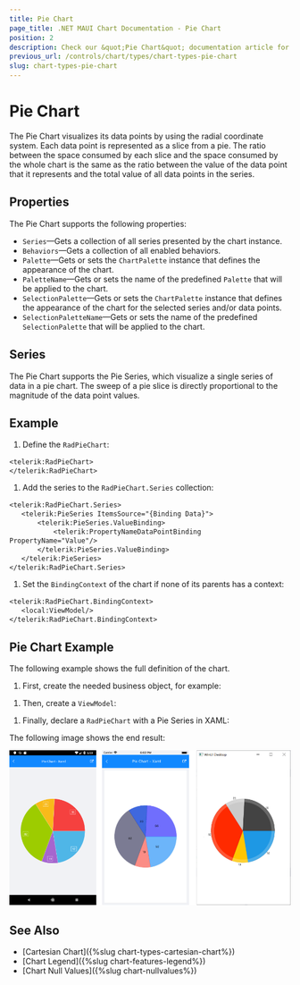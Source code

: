 ```yaml
---
title: Pie Chart
page_title: .NET MAUI Chart Documentation - Pie Chart
position: 2
description: Check our &quot;Pie Chart&quot; documentation article for Telerik Chart for .NET MAUI
previous_url: /controls/chart/types/chart-types-pie-chart
slug: chart-types-pie-chart
---
```


# Pie Chart

The Pie Chart visualizes its data points by using the radial coordinate system. Each data point is represented as a slice from a pie. The ratio between the space consumed by each slice and the space consumed by the whole chart is the same as the ratio between the value of the data point that it represents and the total value of all data points in the series.

## Properties

The Pie Chart supports the following properties:

* `Series`&mdash;Gets a collection of all series presented by the chart instance.
* `Behaviors`&mdash;Gets a collection of all enabled behaviors.
* `Palette`&mdash;Gets or sets the `ChartPalette` instance that defines the appearance of the chart.
* `PaletteName`&mdash;Gets or sets the name of the predefined `Palette` that will be applied to the chart.
* `SelectionPalette`&mdash;Gets or sets the `ChartPalette` instance that defines the appearance of the chart for the selected series and/or data points.
* `SelectionPaletteName`&mdash;Gets or sets the name of the predefined `SelectionPalette` that will be applied to the chart.

## Series

The Pie Chart supports the Pie Series, which visualize a single series of data in a pie chart. The sweep of a pie slice is directly proportional to the magnitude of the data point values.

## Example

1. Define the `RadPieChart`:  

 ```XAML
<telerik:RadPieChart>
</telerik:RadPieChart>
 ```

1. Add the series to the `RadPieChart.Series` collection:

 ```XAML
<telerik:RadPieChart.Series>
	<telerik:PieSeries ItemsSource="{Binding Data}">
		<telerik:PieSeries.ValueBinding>
			<telerik:PropertyNameDataPointBinding PropertyName="Value"/>
		</telerik:PieSeries.ValueBinding>
	</telerik:PieSeries>
</telerik:RadPieChart.Series>
 ```

1. Set the `BindingContext` of the chart if none of its parents has a context:

 ```XAML
<telerik:RadPieChart.BindingContext>
	<local:ViewModel/>
</telerik:RadPieChart.BindingContext>
```


## Pie Chart Example

The following example shows the full definition of the chart.

1. First, create the needed business object, for example:

 <snippet id='categorical-data-model' />


1. Then, create a `ViewModel`:

 <snippet id='chart-piechart-view-model' />


1. Finally, declare a `RadPieChart` with a Pie Series in XAML:

 <snippet id='chart-piechart-xaml' />


The following image shows the end result:

![Pie Chart](images/pie-chart-example.png)

## See Also

- [Cartesian Chart]({%slug chart-types-cartesian-chart%})
- [Chart Legend]({%slug chart-features-legend%})
- [Chart Null Values]({%slug chart-nullvalues%})
